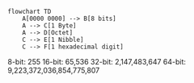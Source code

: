 ```mermaid
flowchart TD
	A[0000 0000] --> B[8 bits]
	A --> C[1 Byte]
	A --> D[Octet]
	C --> E[1 Nibble]
	C --> F[1 hexadecimal digit]
```

8-bit: 255
16-bit: 65,536
32-bit: 2,147,483,647
64-bit: 9,223,372,036,854,775,807